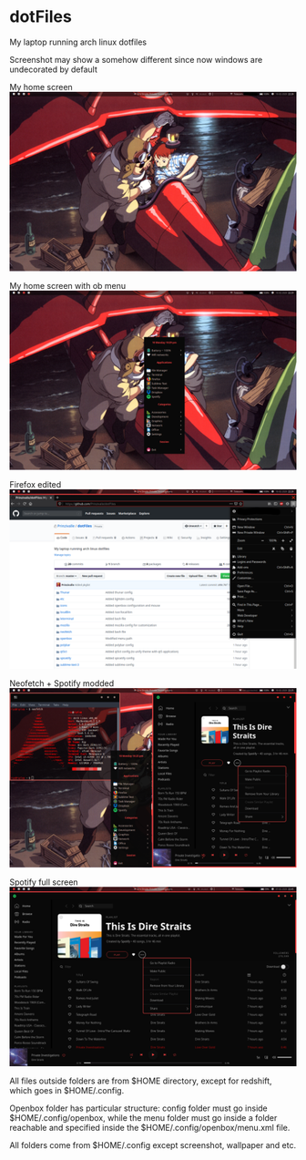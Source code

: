 # dotFiles
My laptop running arch linux dotfiles

Screenshot may show a somehow different since now windows are undecorated by default

My home screen
![Home screen](/screenshot/20200210-222849.png)

My home screen with ob menu
![Home screen menu](/screenshot/20200210-222947.png)

Firefox edited
![Firefox](/screenshot/20200210-222834.png)

Neofetch + Spotify modded
![Neofetch+spotify](/screenshot/20200210-222531.png)

Spotify full screen
![Spotify](/screenshot/20200207-224538.png)

All files outside folders are from $HOME directory, except for redshift, which goes in $HOME/.config.

Openbox folder has particular structure: config folder must go inside $HOME/.config/openbox, while the menu folder must go inside a folder reachable and specified inside the $HOME/.config/openbox/menu.xml file.

All folders come from $HOME/.config except screenshot, wallpaper and etc.
